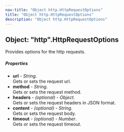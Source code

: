 ```yaml
---
nav-title: "Object http.HttpRequestOptions"
title: "Object http.HttpRequestOptions"
description: "Object http.HttpRequestOptions"
---
```

## Object: "http".HttpRequestOptions  
Provides options for the http requests.

##### Properties
 - **url** - _String_.    
  Gets or sets the request url.
 - **method** - _String_.    
  Gets or sets the request method.
 - **headers** - _(optional)_ - _Object_.    
  Gets or sets the request headers in JSON format.
 - **content** - _(optional)_ - _String_.    
  Gets or sets the request body.
 - **timeout** - _(optional)_ - _Number_.    
  Gets or sets the request timeout.